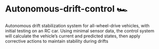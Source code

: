 # Autonomous-drift-control 🏎
Autonomous drift stabilization system for all-wheel-drive vehicles, with initial testing on an RC car. Using minimal sensor data, the control system will calculate the vehicle’s current and predicted states, then apply corrective actions to maintain stability during drifts 

